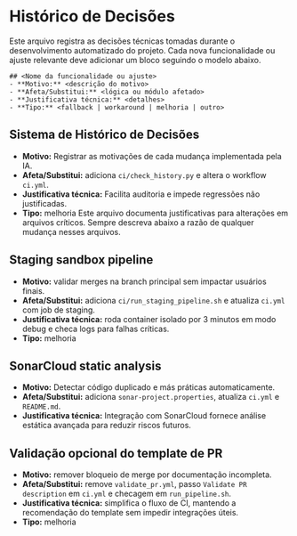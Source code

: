 # Histórico de Decisões


Este arquivo registra as decisões técnicas tomadas durante o desenvolvimento automatizado do projeto.
Cada nova funcionalidade ou ajuste relevante deve adicionar um bloco seguindo o modelo abaixo.

```
## <Nome da funcionalidade ou ajuste>
- **Motivo:** <descrição do motivo>
- **Afeta/Substitui:** <lógica ou módulo afetado>
- **Justificativa técnica:** <detalhes>
- **Tipo:** <fallback | workaround | melhoria | outro>
```

## Sistema de Histórico de Decisões
- **Motivo:** Registrar as motivações de cada mudança implementada pela IA.
- **Afeta/Substitui:** adiciona `ci/check_history.py` e altera o workflow `ci.yml`.
- **Justificativa técnica:** Facilita auditoria e impede regressões não justificadas.
- **Tipo:** melhoria
Este arquivo documenta justificativas para alterações em arquivos críticos. Sempre descreva abaixo a razão de qualquer mudança nesses arquivos.

## Staging sandbox pipeline
- **Motivo:** validar merges na branch principal sem impactar usuários finais.
- **Afeta/Substitui:** adiciona `ci/run_staging_pipeline.sh` e atualiza `ci.yml` com job de staging.
- **Justificativa técnica:** roda container isolado por 3 minutos em modo debug e checa logs para falhas críticas.
- **Tipo:** melhoria


## SonarCloud static analysis
- **Motivo:** Detectar código duplicado e más práticas automaticamente.
- **Afeta/Substitui:** adiciona `sonar-project.properties`, atualiza `ci.yml` e `README.md`.
- **Justificativa técnica:** Integração com SonarCloud fornece análise estática avançada para reduzir riscos futuros.

## Validação opcional do template de PR
- **Motivo:** remover bloqueio de merge por documentação incompleta.
- **Afeta/Substitui:** remove `validate_pr.yml`, passo `Validate PR description` em `ci.yml` e checagem em `run_pipeline.sh`.
- **Justificativa técnica:** simplifica o fluxo de CI, mantendo a recomendação do template sem impedir integrações úteis.
- **Tipo:** melhoria
